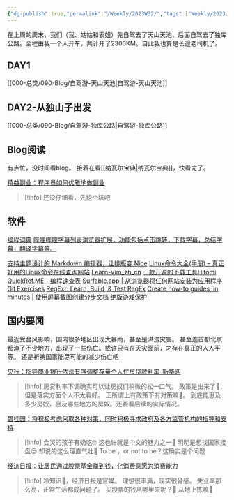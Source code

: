 ```yaml
---
{"dg-publish":true,"permalink":"/Weekly/2023W32/","tags":["Weekly/2023/W28","独库公路","天山","天池","背单词","副业","bilibili","Linux"],"noteIcon":""}
---
```



在上周的周末，我们（我、姑姑和表姐）先自驾去了天山天池，后面自驾去了独库公路。全程由我一个人开车，共计开了2300KM。自此我也算是长途老司机了。

## DAY1
[[000-总类/090-Blog/自驾游-天山天池\|自驾游-天山天池]]
## DAY2-从独山子出发
[[000-总类/090-Blog/自驾游-独库公路\|自驾游-独库公路]]

## Blog阅读
有点忙，没时间看blog。
接着在看[[纳瓦尔宝典\|纳瓦尔宝典]]，快看完了。


[精益副业：程序员如何优雅地做副业](https://github.com/easychen/lean-side-bussiness)
>[!info]
>还没仔细看，先挖个坑吧

## 软件
[编程词典](http://dict.code-nav.cn/)
[哔哩哔哩字幕列表浏览器扩展，功能包括点击跳转，下载字幕，总结字幕，翻译字幕等。](https://github.com/IndieKKY/bilibili-subtitle)

[ 支持主题设计的 Markdown 编辑器，让排版变 Nice](https://github.com/mdnice/markdown-nice)
[Linux命令大全(手册) – 真正好用的Linux命令在线查询网站](https://www.linuxcool.com/)
[Learn-Vim_zh_cn](https://github.com/wsdjeg/Learn-Vim_zh_cn)
[一款开源的下载工具Hitomi](https://github.com/KurtBestor/Hitomi-Downloader)
[QuickRef.ME - 编程速查表](https://quickref.me/)
[Surfable.app | 从浏览器将任何网站安装为应用程序](https://surfable.app/)
[Git Exercises](https://gitexercises.fracz.com/)
[RegExr: Learn, Build, & Test RegEx](https://regexr.com/)
[Create how-to guides, in minutes | 使用屏幕截图创建分步文档](https://www.tango.us/)
[绝版游戏保护](https://github.com/skywind3000/preserve-cd)





## 国内要闻

最近受台风影响，国内很多地区出现大暴雨，甚至是洪涝灾害。
甚至连首都北京都淹了不少地方，出现了一些伤亡。或许只有在天灾面前，才存在真正的人人平等。
还是祈祷国家能尽可能的减少伤亡吧

[央行：指导商业银行依法有序调整存量个人住房贷款利率-新华网](http://www.news.cn/fortune/2023-08/01/c_1129781349.htm)
>[!info]
>房贷利率下调确实可以让房奴们稍微的松一口气。
>政策是出来了📢，但是落实方面个人不太看好。
>正所谓上有政策下有对策嘛🙈。
>到底能惠及多少房奴，惠及哪些地方的房奴。还要看后续的实际情况。

[碧桂园：将积极考虑采取各种对策，同时积极寻求政府及各方监管机构的指导和支持](https://www.guancha.cn/politics/2023_07_31_703201.shtml)
>[!info]
>会哭的孩子有奶吃🙄
>这也许就是中文的魅力之一👀
>明明是想找国家接盘😒
>却说的这么理直气壮🤪
>To be ，or not to be？这确实是个问题


[经济日报：让居民通过股票基金赚到钱，化消费意愿为消费能力](https://www.guancha.cn/economy/2023_08_03_703735.shtml)
>[!info]
>冷知识🥶，经济日报是官媒。
>理想很丰满，现实很骨感。
>失业率那么高，正常生活都成问题了。
>买股票的钱从哪里来呢？🤔
>从地上拣嘛🤪
